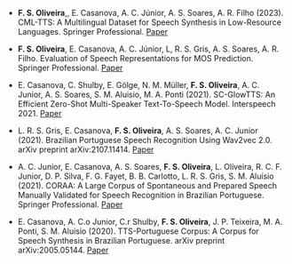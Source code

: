- <strong>F. S. Oliveira</strong>,, E. Casanova, A. C. Júnior, A. S. Soares, A. R. Filho (2023). CML-TTS: A Multilingual Dataset for Speech Synthesis in Low-Resource Languages. Springer Professional. [Paper](https://arxiv.org/abs/2306.10097)

- <strong>F. S. Oliveira</strong>, E. Casanova, A. C. Júnior, L, R. S. Gris, A. S. Soares, A. R. Filho. Evaluation of Speech Representations for MOS Prediction. Springer Professional. [Paper](https://arxiv.org/abs/2306.09979)

- E. Casanova, C. Shulby, E. Gölge, N. M. Müller, <strong>F. S. Oliveira</strong>, A. C. Junior, A. S. Soares, S. M. Aluisio, M. A. Ponti (2021). SC-GlowTTS: An Efficient Zero-Shot Multi-Speaker Text-To-Speech Model. Interspeech 2021. [Paper](https://arxiv.org/abs/2104.05557)

- L. R. S. Gris, E. Casanova, <strong>F. S. Oliveira</strong>, A. S. Soares, A. C. Junior (2021). Brazilian Portuguese Speech Recognition Using Wav2vec 2.0. arXiv preprint arXiv:2107.11414. [Paper](https://arxiv.org/abs/2107.11414)

- A. C. Junior, E. Casanova, A. S. Soares, <strong>F. S. Oliveira</strong>, L. Oliveira, R. C. F. Junior, D. P. Silva, F. G. Fayet, B. B. Carlotto, L. R. S. Gris, S. M. Aluísio (2021). CORAA: A Large Corpus of Spontaneous and Prepared Speech Manually Validated for Speech Recognition in Brazilian Portuguese. Springer Professional. [Paper](https://arxiv.org/abs/2110.15731)

- E. Casanova, A. C.o Junior, C.r Shulby, <strong>F. S. Oliveira</strong>, J. P. Teixeira, M. A. Ponti, S. M. Aluisio (2020). TTS-Portuguese Corpus: A Corpus for Speech Synthesis in Brazilian Portuguese. arXiv preprint arXiv:2005.05144. [Paper](https://arxiv.org/abs/2005.05144)

